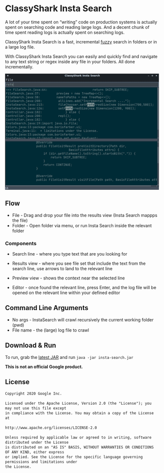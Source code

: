 # ClassyShark Insta Search

A lot of your time spent on “writing” code on production systems is actually spent on searching code and 
reading large logs.  And a decent chunk of time spent reading logs is actually spent on searching logs.

ClassyShark Insta Search is a fast, incremental [fuzzy](https://en.wikipedia.org/wiki/Approximate_string_matching) search in folders or in a large log file.

With ClassyShark Insta Search you can easily and quickly find and navigate
to any text string or regex inside any file in your folders. All done
incrementally.

![Image of ClassySearch](https://github.com/borisf/insta-search/blob/master/images/InstaSearch.png)

## Flow

* File - Drag and drop your file into the results view (Insta Search mappps the file)
* Folder - Open folder via menu, or run Insta Search inside the relevant folder


### Components
* Search line - where you type text that are you looking for

* Results view - where you see file set that include the text from
the search line, use arrows to land to the relevant line

* Preview view - shows the context near the selected line

* Editor - once found the relevant line, press Enter, and the log file 
will be opened on the relevant line within your defined
editor

## Command Line Arguments

* No args - InstaSearch will crawl recursively the current working folder (pwd) 
* File name - the (large) log  file to crawl

## Download & Run
To run, grab the [latest JAR](https://github.com/borisf/insta-search/releases)
and run `java -jar insta-search.jar`

**This is not an official Google product.**

## License

```
Copyright 2020 Google Inc.

Licensed under the Apache License, Version 2.0 (the "License"); you may not use this file except
in compliance with the License. You may obtain a copy of the License at

http://www.apache.org/licenses/LICENSE-2.0

Unless required by applicable law or agreed to in writing, software distributed under the License
is distributed on an "AS IS" BASIS, WITHOUT WARRANTIES OR CONDITIONS OF ANY KIND, either express
or implied. See the License for the specific language governing permissions and limitations under
the License.
```
